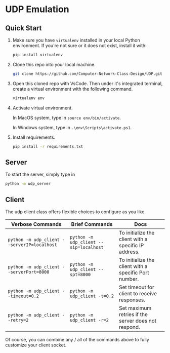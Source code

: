 # UDP Emulation

## Quick Start

1. Make sure you have `virtualenv` installed in your local Python environment. If you're not sure or it does not exist, install it with:

   ```bash
   pip install virtualenv
   ```

2. Clone this repo into your local machine.

   ```bash
   git clone https://github.com/Computer-Network-Class-Design/UDP.git
   ```

3. Open this cloned repo with VsCode. Then under it's integrated terminal, create a virtual environment with the following command.

   ```bash
   virtualenv env
   ```

4. Activate virtual environment.

   In MacOS system, type in `source env/bin/activate`.

   In Windows system, type in `.\env\Scripts\activate.ps1`.

5. Install requirements.

   ```bash
   pip install -r requirements.txt
   ```

## Server

To start the server, simply type in

```bash
python -m udp_server
```

## Client

The udp client class offers flexible choices to configure as you like.

| Verbose Commands                            | Brief Commands                         | Docs                                                  |
| ------------------------------------------- | -------------------------------------- | ----------------------------------------------------- |
| `python -m udp_client --serverIP=localhost` | `python -m udp_client --sip=localhost` | To initialize the client with a specific IP address.  |
| `python -m udp_client --serverPort=8000`    | `python -m udp_client --spt=8000`      | To initialize the client with a specific Port number. |
| `python -m udp_client --timeout=0.2`        | `python -m udp_client -t=0.2`          | Set timeout for client to receive responses.          |
| `python -m udp_client --retry=2`            | `python -m udp_client -r=2`            | Set maximum retries if the server does not respond.   |

Of course, you can combine any / all of the commands above to fully customize your client socket.
